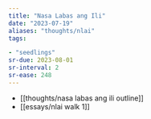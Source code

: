 ```yaml
---
title: "Nasa Labas ang Ili"
date: "2023-07-19"
aliases: "thoughts/nlai"
tags:

- "seedlings"
sr-due: 2023-08-01
sr-interval: 2
sr-ease: 248
---
```


- [[thoughts/nasa labas ang ili outline]]
- [[essays/nlai walk 1]]

